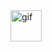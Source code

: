   <img src="https://media.tenor.com/images/your-gif-link-here.gif" width="50" height="50" alt="gif" style="vertical-align: middle;"/>
